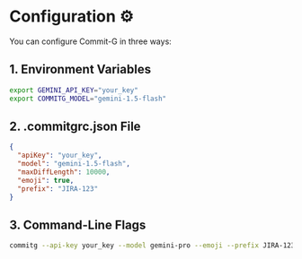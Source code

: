 # Configuration ⚙️

You can configure Commit-G in three ways:

## 1. Environment Variables

```bash
export GEMINI_API_KEY="your_key"
export COMMITG_MODEL="gemini-1.5-flash"
```

## 2. .commitgrc.json File

```json
{
  "apiKey": "your_key",
  "model": "gemini-1.5-flash",
  "maxDiffLength": 10000,
  "emoji": true,
  "prefix": "JIRA-123"
}
```

## 3. Command-Line Flags

```bash
commitg --api-key your_key --model gemini-pro --emoji --prefix JIRA-123
```
